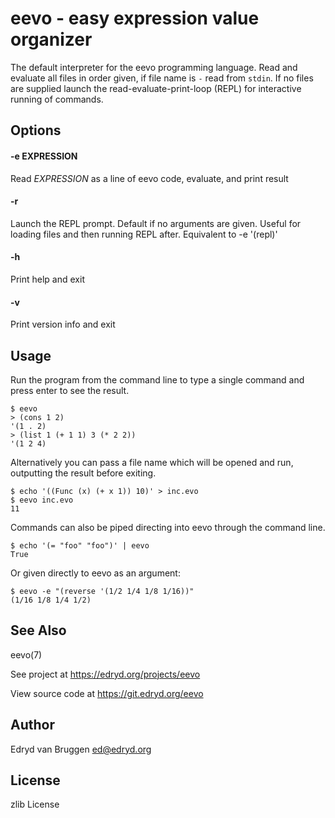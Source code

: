 # eevo \- easy expression value organizer

The default interpreter for the eevo programming language.
Read and evaluate all files in order given, if file name is `-` read from `stdin`.
If no files are supplied launch the read-evaluate-print-loop (REPL) for
interactive running of commands.

## Options

#### -e EXPRESSION

Read *EXPRESSION* as a line of eevo code, evaluate, and print result

#### -r

Launch the REPL prompt. Default if no arguments are given. Useful for
loading files and then running REPL after. Equivalent to -e '(repl)'

#### -h

Print help and exit

#### -v

Print version info and exit

## Usage

Run the program from the command line to type a single command and press enter
to see the result.

```
$ eevo
> (cons 1 2)
'(1 . 2)
> (list 1 (+ 1 1) 3 (* 2 2))
'(1 2 4)
```

Alternatively you can pass a file name which will be opened and run, outputting
the result before exiting.

```
$ echo '((Func (x) (+ x 1)) 10)' > inc.evo
$ eevo inc.evo
11
```

Commands can also be piped directing into eevo through the command line.

```
$ echo '(= "foo" "foo")' | eevo
True
```

Or given directly to eevo as an argument:

```
$ eevo -e "(reverse '(1/2 1/4 1/8 1/16))"
(1/16 1/8 1/4 1/2)
```

## See Also

eevo(7)

See project at <https://edryd.org/projects/eevo>

View source code at <https://git.edryd.org/eevo>

## Author

Edryd van Bruggen <ed@edryd.org>

## License

zlib License
